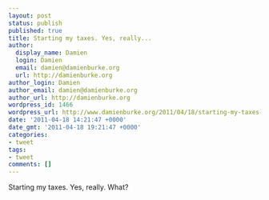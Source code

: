 ```yaml
---
layout: post
status: publish
published: true
title: Starting my taxes. Yes, really...
author:
  display_name: Damien
  login: Damien
  email: damien@damienburke.org
  url: http://damienburke.org
author_login: Damien
author_email: damien@damienburke.org
author_url: http://damienburke.org
wordpress_id: 1466
wordpress_url: http://www.damienburke.org/2011/04/18/starting-my-taxes-yes-really/
date: '2011-04-18 14:21:47 +0000'
date_gmt: '2011-04-18 19:21:47 +0000'
categories:
- tweet
tags:
- tweet
comments: []
---
```

<p>Starting my taxes. Yes, really. What?</p>
